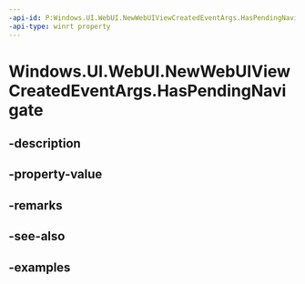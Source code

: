 ```yaml
---
-api-id: P:Windows.UI.WebUI.NewWebUIViewCreatedEventArgs.HasPendingNavigate
-api-type: winrt property
---
```


<!-- Property syntax.
public bool HasPendingNavigate { get; }
-->

# Windows.UI.WebUI.NewWebUIViewCreatedEventArgs.HasPendingNavigate

## -description

## -property-value

## -remarks

## -see-also

## -examples

